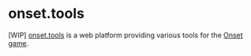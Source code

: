 # onset.tools
[WIP] [onset.tools](https://onset.tools) is a web platform providing various tools for the [Onset game](https://playonset.com).

